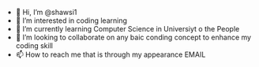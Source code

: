 - 👋 Hi, I’m @shawsi1
- 👀 I’m interested in coding learning
- 🌱 I’m currently learning Computer Science in Universiyt o the People
- 💞️ I’m looking to collaborate on any baic conding concept to enhance my coding skill
- 📫 How to reach me that is through my appearance EMAIL

<!---
shawsi1/shawsi1 is a ✨ special ✨ repository because its `README.md` (this file) appears on your GitHub profile.
You can click the Preview link to take a look at your changes.
--->
